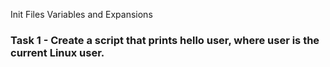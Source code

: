 Init Files Variables and Expansions

### Task 1 - Create a script that prints hello user, where user is the current Linux user.
